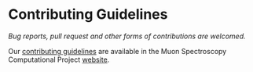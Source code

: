 # Contributing Guidelines
*Bug reports, pull request and other forms of contributions are welcomed.*

Our [contributing guidelines](https://muon-spectroscopy-computational-project.github.io/contributions.html) are available in the Muon Spectroscopy Computational Project [website](https://muon-spectroscopy-computational-project.github.io/).
